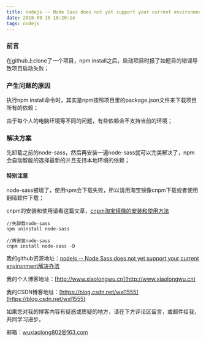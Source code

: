 ```yaml
---
title: nodejs -- Node Sass does not yet support your current environment解决办法
date: 2018-09-15 18:20:14
tags: nodejs
---
```

### 前言
在github上clone了一个项目，npm install之后，启动项目时报了如题目的错误导致项目启动失败；
### 产生问题的原因
执行npm install命令时，其实是npm按照项目里的package.json文件来下载项目所有的依赖；

由于每个人的电脑环境等不同的问题，有些依赖会不支持当前的环境；

### 解决方案
先卸载之前的node-sass，然后再安装一遍node-sass就可以完美解决了，npm会自动智能的选择最新的并且支持本地环境的依赖；

#### 特别注意
node-sass被墙了，使用npm会下载失败，所以请用淘宝镜像cnpm下载或者使用翻墙软件下载；

cnpm的安装和使用请看这篇文章，[cnpm淘宝镜像的安装和使用方法](https://blog.csdn.net/wxl1555/article/details/71172285)
```
//先卸载node-sass
npm uninstall node-sass

//再安装node-sass
cnpm install node-sass -D
```




我的github资源地址：[nodejs -- Node Sass does not yet support your current environment解决办法](https://github.com/LeonWuV/FE-blog-repository/blob/master/nodejs/nodejs%20--%20Node%20Sass%20does%20not%20yet%20support%20your%20current%20environment%E8%A7%A3%E5%86%B3%E5%8A%9E%E6%B3%95.md)

我的个人博客地址：[http://www.xiaolongwu.cn](http://www.xiaolongwu.cn)

我的CSDN博客地址：[https://blog.csdn.net/wxl1555](https://blog.csdn.net/wxl1555)

如果您对我的博客内容有疑惑或质疑的地方，请在下方评论区留言，或邮件给我，共同学习进步。

邮箱：wuxiaolong802@163.com
